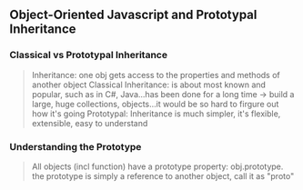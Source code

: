 ## Object-Oriented Javascript and Prototypal Inheritance

### Classical vs Prototypal Inheritance
  > Inheritance: one obj gets access to the properties and methods of another object
  > Classical Inheritance: is about most known and popular, such as in C#, Java...has been done for a long time -> build a large, huge collections, objects...it would be so hard to firgure out how it's going
  > Prototypal: Inheritance is much simpler, it's flexible, extensible, easy to understand

### Understanding the Prototype
  > All objects (incl function) have a prototype property: obj.prototype. the prototype is simply a reference to another object, call it as "proto"
